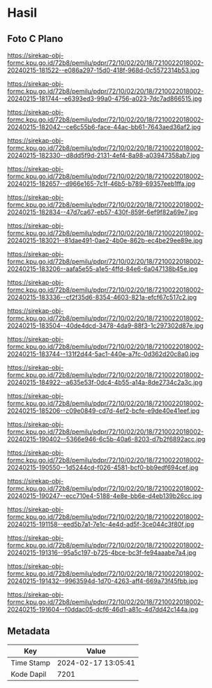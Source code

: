 # Hasil

## Foto C Plano

https://sirekap-obj-formc.kpu.go.id/72b8/pemilu/pdpr/72/10/02/20/18/7210022018002-20240215-181522--e086a297-15d0-418f-968d-0c5572314b53.jpg

https://sirekap-obj-formc.kpu.go.id/72b8/pemilu/pdpr/72/10/02/20/18/7210022018002-20240215-181744--e6393ed3-99a0-4756-a023-7dc7ad866515.jpg

https://sirekap-obj-formc.kpu.go.id/72b8/pemilu/pdpr/72/10/02/20/18/7210022018002-20240215-182042--ce6c55b6-face-44ac-bb61-7643aed36af2.jpg

https://sirekap-obj-formc.kpu.go.id/72b8/pemilu/pdpr/72/10/02/20/18/7210022018002-20240215-182330--d8dd5f9d-2131-4ef4-8a98-a03947358ab7.jpg

https://sirekap-obj-formc.kpu.go.id/72b8/pemilu/pdpr/72/10/02/20/18/7210022018002-20240215-182657--d966e165-7c1f-46b5-b789-69357eeb1ffa.jpg

https://sirekap-obj-formc.kpu.go.id/72b8/pemilu/pdpr/72/10/02/20/18/7210022018002-20240215-182834--47d7ca67-eb57-430f-859f-6ef9f82a69e7.jpg

https://sirekap-obj-formc.kpu.go.id/72b8/pemilu/pdpr/72/10/02/20/18/7210022018002-20240215-183021--81dae491-0ae2-4b0e-862b-ec4be29ee89e.jpg

https://sirekap-obj-formc.kpu.go.id/72b8/pemilu/pdpr/72/10/02/20/18/7210022018002-20240215-183206--aafa5e55-a1e5-4ffd-84e6-6a047138b45e.jpg

https://sirekap-obj-formc.kpu.go.id/72b8/pemilu/pdpr/72/10/02/20/18/7210022018002-20240215-183336--cf2f35d6-8354-4603-821a-efcf67c517c2.jpg

https://sirekap-obj-formc.kpu.go.id/72b8/pemilu/pdpr/72/10/02/20/18/7210022018002-20240215-183504--40de4dcd-3478-4da9-88f3-1c297302d87e.jpg

https://sirekap-obj-formc.kpu.go.id/72b8/pemilu/pdpr/72/10/02/20/18/7210022018002-20240215-183744--131f2d44-5ac1-440e-a7fc-0d362d20c8a0.jpg

https://sirekap-obj-formc.kpu.go.id/72b8/pemilu/pdpr/72/10/02/20/18/7210022018002-20240215-184922--a635e53f-0dc4-4b55-a14a-8de2734c2a3c.jpg

https://sirekap-obj-formc.kpu.go.id/72b8/pemilu/pdpr/72/10/02/20/18/7210022018002-20240215-185206--c09e0849-cd7d-4ef2-bcfe-e9de40e41eef.jpg

https://sirekap-obj-formc.kpu.go.id/72b8/pemilu/pdpr/72/10/02/20/18/7210022018002-20240215-190402--5366e946-6c5b-40a6-8203-d7b2f6892acc.jpg

https://sirekap-obj-formc.kpu.go.id/72b8/pemilu/pdpr/72/10/02/20/18/7210022018002-20240215-190550--1d5244cd-f026-4581-bcf0-bb9edf694cef.jpg

https://sirekap-obj-formc.kpu.go.id/72b8/pemilu/pdpr/72/10/02/20/18/7210022018002-20240215-190247--ecc710e4-5188-4e8e-bb6e-d4eb139b26cc.jpg

https://sirekap-obj-formc.kpu.go.id/72b8/pemilu/pdpr/72/10/02/20/18/7210022018002-20240215-191158--eed5b7a1-7e1c-4e4d-ad5f-3ce044c3f80f.jpg

https://sirekap-obj-formc.kpu.go.id/72b8/pemilu/pdpr/72/10/02/20/18/7210022018002-20240215-191316--95a5c197-b725-4bce-bc3f-fe94aaabe7a4.jpg

https://sirekap-obj-formc.kpu.go.id/72b8/pemilu/pdpr/72/10/02/20/18/7210022018002-20240215-191432--9963594d-1d70-4263-aff4-669a73f45fbb.jpg

https://sirekap-obj-formc.kpu.go.id/72b8/pemilu/pdpr/72/10/02/20/18/7210022018002-20240215-191604--f0ddac05-dcf6-46d1-a81c-4d7dd42c144a.jpg


## Metadata

| Key        | Value               |
| ---------- | ------------------- |
| Time Stamp | 2024-02-17 13:05:41 |
| Kode Dapil | 7201                |



